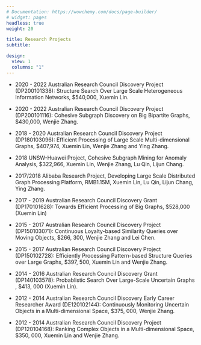 ```yaml
---
# Documentation: https://wowchemy.com/docs/page-builder/
# widget: pages
headless: true
weight: 20

title: Research Projects
subtitle:

design:
  view: 1
  columns: "1"
---
```


- 2020 - 2022 Australian Research Council Discovery Project (DP200101338): Structure Search Over Large Scale Heterogeneous Information Networks, $540,000, Xuemin Lin.



- 2020 - 2022 Australian Research Council Discovery Project (DP200101116): Cohesive Subgraph Discovery on Big Bipartite Graphs, $430,000, Wenjie Zhang.



- 2018 - 2020 Australian Research Council Discovery Project (DP180103096): Efficient Processing of Large Scale Multi-dimensional Graphs, $407,974, Xuemin Lin, Wenjie Zhang and Ying Zhang.



- 2018 UNSW-Huawei Project, Cohesive Subgraph Mining for Anomaly Analysis, $322,966, Xuemin Lin, Wenjie Zhang, Lu Qin, Lijun Chang.



- 2017/2018 Alibaba Research Project, Developing Large Scale Distributed Graph Processing Platform, RMB1.15M, Xuemin Lin, Lu Qin, Lijun Chang, Ying Zhang.



- 2017 - 2019 Australian Research Council Discovery Grant (DP170101628): Towards Efficient Processing of Big Graphs, $528,000 (Xuemin Lin)



- 2015 - 2017 Australian Research Council Discovery Project (DP150103071): Continuous Loyalty-based Similarity Queries over Moving Objects, $266, 300, Wenjie Zhang and Lei Chen.



- 2015 - 2017 Australian Research Council Discovery Project (DP150102728): Efficiently Processing Pattern-based Structure Queries over Large Graphs, $397, 500, Xuemin Lin and Wenjie Zhang.



- 2014 - 2016 Australian Research Council Discovery Grant (DP140103578): Probablistic Search Over Large-Scale Uncertain Graphs , $413, 000 (Xuemin Lin).



- 2012 - 2014 Australian Research Council Discovery Early Career Researcher Award (DE120102144): Continuously Monitoring Uncertain Objects in a Multi-dimensional Space, $375, 000, Wenjie Zhang.



- 2012 - 2014 Australian Research Council Discovery Project (DP120104168): Ranking Complex Objects in a Multi-dimensional Space, $350, 000, Xuemin Lin and Wenjie Zhang.
